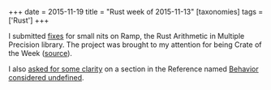 +++
date = 2015-11-19
title = "Rust week of 2015-11-13"
[taxonomies]
tags = ['Rust']
+++

I submitted [fixes] for small nits on Ramp, the Rust Arithmetic in
Multiple Precision library. The project was brought to my attention for
being Crate of the Week ([source]).

I also [asked for some clarity] on a section in the Reference named
[Behavior considered undefined].

  [fixes]: https://github.com/Aatch/ramp/pull/57
  [source]: http://this-week-in-rust.org/blog/2015/11/09/this-week-in-rust-104
  [asked for some clarity]: https://github.com/rust-lang/rust/issues/29936
  [Behavior considered undefined]: https://doc.rust-lang.org/reference.html#behavior-considered-undefined
